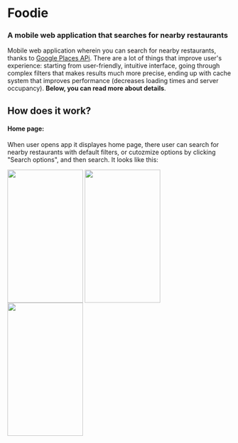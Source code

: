 # Foodie
### A mobile web application that searches for nearby restaurants

Mobile web application wherein you can search for nearby restaurants, thanks to [Google Places APi](https://developers.google.com/places/web-service/intro). 
There are a lot of things that improve user's experience: starting from user-friendly, intuitive interface, going through complex filters that makes results much more precise, ending up with cache system that improves performance (decreases loading times and server occupancy). **Below, you can read more about details**.

  
## How does it work?    
    
   
#### Home page:

When user opens app it displayes home page, there user can search for nearby restaurants with default filters, or cutozmize options by clicking "Search options", and then search. It looks like this:

<img align="center" width="170" height="300" src="https://i.imgur.com/JqQEpiY.png">  <img align="center" width="170" height="300" src="https://i.imgur.com/riMtnB8.png">  <img align="center" width="170" height="300" src="https://i.imgur.com/Yq2h667.png">








